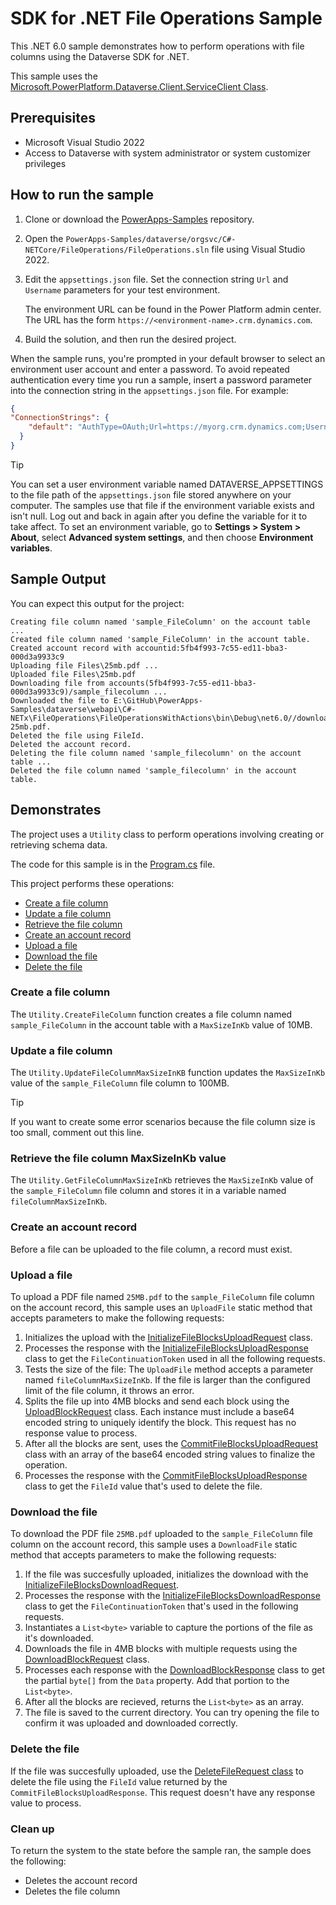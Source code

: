 ﻿# SDK for .NET File Operations Sample

This .NET 6.0 sample demonstrates how to perform operations with file columns using the Dataverse SDK for .NET.

This sample uses the [Microsoft.PowerPlatform.Dataverse.Client.ServiceClient Class](https://learn.microsoft.com/dotnet/api/microsoft.powerplatform.dataverse.client.serviceclient).

## Prerequisites

- Microsoft Visual Studio 2022
- Access to Dataverse with system administrator or system customizer privileges

## How to run the sample

1. Clone or download the [PowerApps-Samples](https://github.com/microsoft/PowerApps-Samples) repository.
1. Open the `PowerApps-Samples/dataverse/orgsvc/C#-NETCore/FileOperations/FileOperations.sln` file using Visual Studio 2022.
1. Edit the `appsettings.json` file. Set the connection string `Url` and `Username` parameters for your test environment.

   The environment URL can be found in the Power Platform admin center. The URL has the form `https://<environment-name>.crm.dynamics.com`.

1. Build the solution, and then run the desired project.

When the sample runs, you're prompted in your default browser to select an environment user account and enter a password. To avoid repeated authentication every time you run a sample, insert a password parameter into the connection string in the `appsettings.json` file. For example:

```json
{
"ConnectionStrings": {
    "default": "AuthType=OAuth;Url=https://myorg.crm.dynamics.com;Username=someone@myorg.onmicrosoft.com;Password=mypassword;RedirectUri=http://localhost;AppId=51f81489-12ee-4a9e-aaae-a2591f45987d;LoginPrompt=Auto"
  }
}
```

> [!TIP]
> You can set a user environment variable named DATAVERSE_APPSETTINGS to the file path of the `appsettings.json` file stored anywhere on your computer. The samples use that file if the environment variable exists and isn't null. Log out and back in again after you define the variable for it to take affect. To set an environment variable, go to **Settings > System > About**, select **Advanced system settings**, and then choose **Environment variables**.

## Sample Output

You can expect this output for the project:

```
Creating file column named 'sample_FileColumn' on the account table ...
Created file column named 'sample_FileColumn' in the account table.
Created account record with accountid:5fb4f993-7c55-ed11-bba3-000d3a9933c9
Uploading file Files\25mb.pdf ...
Uploaded file Files\25mb.pdf
Downloading file from accounts(5fb4f993-7c55-ed11-bba3-000d3a9933c9)/sample_filecolumn ...
Downloaded the file to E:\GitHub\PowerApps-Samples\dataverse\webapi\C#-NETx\FileOperations\FileOperationsWithActions\bin\Debug\net6.0//downloaded-25mb.pdf.
Deleted the file using FileId.
Deleted the account record.
Deleting the file column named 'sample_filecolumn' on the account table ...
Deleted the file column named 'sample_filecolumn' in the account table.
```

## Demonstrates

The project uses a `Utility` class to perform operations involving creating or retrieving schema data.

The code for this sample is in the [Program.cs](Program.cs) file.

This project performs these operations:

- [Create a file column](#create-a-file-column)
- [Update a file column](#update-a-file-column)
- [Retrieve the file column](#retrieve-the-file-column-maxsizeinkb-value)
- [Create an account record](#create-an-account-record)
- [Upload a file](#upload-a-file)
- [Download the file](#download-the-file)
- [Delete the file](#delete-the-file)

### Create a file column

The `Utility.CreateFileColumn` function creates a file column named `sample_FileColumn` in the account table with a `MaxSizeInKb` value of 10MB.

### Update a file column

The `Utility.UpdateFileColumnMaxSizeInKB` function updates the `MaxSizeInKb` value of the `sample_FileColumn` file column to 100MB.

> [!TIP]
> If you want to create some error scenarios because the file column size is too small, comment out this line.

### Retrieve the file column MaxSizeInKb value

The `Utility.GetFileColumnMaxSizeInKb` retrieves the `MaxSizeInKb` value of the `sample_FileColumn` file column and stores it in a variable named `fileColumnMaxSizeInKb`.

### Create an account record

Before a file can be uploaded to the file column, a record must exist.

### Upload a file

To upload a PDF file named `25MB.pdf` to the `sample_FileColumn` file column on the account record, this sample uses an `UploadFile` static method that accepts parameters to make the following requests:

1. Initializes the upload with the [InitializeFileBlocksUploadRequest](https://learn.microsoft.com/dotnet/api/microsoft.crm.sdk.messages.initializefileblocksuploadrequest) class.
1. Processes the response with the [InitializeFileBlocksUploadResponse](https://learn.microsoft.com/dotnet/api/microsoft.crm.sdk.messages.initializefileblocksuploadresponse) class to get the `FileContinuationToken`  used in all the following requests.
1. Tests the size of the file: The `UploadFile` method accepts a parameter named `fileColumnMaxSizeInKb`. If the file is larger than the configured limit of the file column, it throws an error.
1. Splits the file up into 4MB blocks and send each block using the [UploadBlockRequest](https://learn.microsoft.com/dotnet/api/microsoft.crm.sdk.messages.uploadblockrequest) class. Each instance must include a base64 encoded string to uniquely identify the block. This request has no response value to process.
1. After all the blocks are sent, uses the [CommitFileBlocksUploadRequest](https://learn.microsoft.com/dotnet/api/microsoft.crm.sdk.messages.CommitFileBlocksUploadRequest) class with an array of the base64 encoded string values to finalize the operation.
1. Processes the response with the [CommitFileBlocksUploadResponse](https://learn.microsoft.com/dotnet/api/microsoft.crm.sdk.messages.CommitFileBlocksUploadResponse) class to get the `FileId` value that's used to delete the file.

### Download the file

To download the PDF file `25MB.pdf` uploaded to the `sample_FileColumn` file column on the account record, this sample uses a `DownloadFile` static method that accepts parameters to make the following requests:

1. If the file was succesfully uploaded, initializes the download with the [InitializeFileBlocksDownloadRequest](https://learn.microsoft.com/dotnet/api/microsoft.crm.sdk.messages.InitializeFileBlocksDownloadRequest).
1. Processes the response with the [InitializeFileBlocksDownloadResponse](https://learn.microsoft.com/dotnet/api/microsoft.crm.sdk.messages.InitializeFileBlocksDownloadResponse) class to get the `FileContinuationToken` that's used in the following requests.
1. Instantiates a `List<byte>` variable to capture the portions of the file as it's downloaded.
1. Downloads the file in 4MB blocks with multiple requests using the [DownloadBlockRequest](https://learn.microsoft.com/dotnet/api/microsoft.crm.sdk.messages.DownloadBlockRequest) class.
1. Processes each response with the [DownloadBlockResponse](https://learn.microsoft.com/dotnet/api/microsoft.crm.sdk.messages.DownloadBlockResponse) class to get the partial `byte[]` from the `Data` property. Add that portion to the `List<byte>`.
1. After all the blocks are recieved, returns the `List<byte>` as an array.
1. The file is saved to the current directory. You can try opening the file to confirm it was uploaded and downloaded correctly.

### Delete the file

If the file was succesfully uploaded, use the [DeleteFileRequest class](https://learn.microsoft.com/dotnet/api/microsoft.crm.sdk.messages.DeleteFileRequest) to delete the file using the `FileId` value returned by the `CommitFileBlocksUploadResponse`. This request doesn't have any response value to process.

### Clean up

To return the system to the state before the sample ran, the sample does the following:

- Deletes the account record
- Deletes the file column
